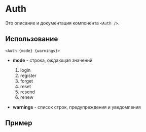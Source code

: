 # Auth

Это описание и документация компонента `<Auth />`.

## Использование

```svelte{1}
<Auth {mode} {warnings}>
```

- __mode__ - строка, ождающая значений
    1. login 
    2. register
    3. forget
    4. reset
    5. resend
    6. renew 

- __warnings__ - список строк, предупреждения и уведомления

## Пример

<script>
  import Auth from '../../components/Auth.svelte'
</script>

<Auth />
